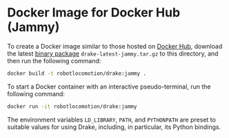 # Docker Image for Docker Hub (Jammy)

To create a Docker image similar to those hosted on
[Docker Hub](https://hub.docker.com/r/robotlocomotion/drake), download the
latest [binary package](https://drake.mit.edu/from_binary.html)
`drake-latest-jammy.tar.gz` to this directory, and then run the following
command:

```bash
docker build -t robotlocomotion/drake:jammy .
```

To start a Docker container with an interactive pseudo-terminal, run the
following command:

```bash
docker run -it robotlocomotion/drake:jammy
```

The environment variables `LD_LIBRARY`, `PATH`, and `PYTHONPATH` are preset to
suitable values for using Drake, including, in particular, its Python
bindings.
